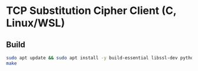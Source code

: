 # TCP Substitution Cipher Client (C, Linux/WSL)

## Build
```bash
sudo apt update && sudo apt install -y build-essential libssl-dev python3
make
